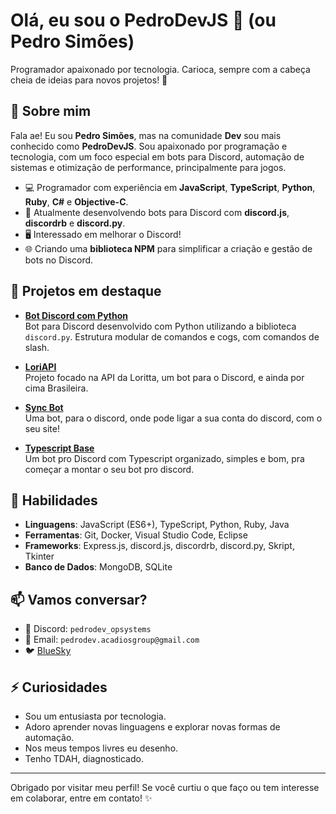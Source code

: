 # Olá, eu sou o **PedroDevJS** 👋 (ou **Pedro Simões**)

Programador apaixonado por tecnologia. Carioca, sempre com a cabeça cheia de ideias para novos projetos! 🚀

## 🚀 Sobre mim

Fala ae! Eu sou **Pedro Simões**, mas na comunidade **Dev** sou mais conhecido como **PedroDevJS**. Sou apaixonado por programação e tecnologia, com um foco especial em bots para Discord, automação de sistemas e otimização de performance, principalmente para jogos.

- 💻 Programador com experiência em **JavaScript**, **TypeScript**, **Python**, **Ruby**, **C#** e **Objective-C**.
- 🔧 Atualmente desenvolvendo bots para Discord com **discord.js**, **discordrb** e **discord.py**.
- 🖥️ Interessado em melhorar o Discord!
- 🌐 Criando uma **biblioteca NPM** para simplificar a criação e gestão de bots no Discord.

## 🌟 Projetos em destaque

- **[Bot Discord com Python](https://github.com/PedroDevJS/python-discord-template)**  
  Bot para Discord desenvolvido com Python utilizando a biblioteca `discord.py`. Estrutura modular de comandos e cogs, com comandos de slash.
  
- **[LoriAPI](https://github.com/PedroDevJS/LoriAPI)**  
  Projeto focado na API da Loritta, um bot para o Discord, e ainda por cima Brasileira.

- **[Sync Bot](https://github.com/PedroDevJS/sync-site-bot-discord)**  
  Uma bot, para o discord, onde pode ligar a sua conta do discord, com o seu site!

- **[Typescript Base](https://github.com/PedroDevJS/Typescript-Bot-Discord-Base)**  
  Um bot pro Discord com Typescript organizado, simples e bom, pra começar a montar o seu bot pro discord.

## 💼 Habilidades

- **Linguagens**: JavaScript (ES6+), TypeScript, Python, Ruby, Java
- **Ferramentas**: Git, Docker, Visual Studio Code, Eclipse
- **Frameworks**: Express.js, discord.js, discordrb, discord.py, Skript, Tkinter
- **Banco de Dados**: MongoDB, SQLite

## 📫 Vamos conversar?

- 💬 Discord: `pedrodev_opsystems`
- 📧 Email: `pedrodev.acadiosgroup@gmail.com`
- 🐦 [BlueSky](https://bsky.app/profile/zunkinha.bsky.social)

## ⚡ Curiosidades

- Sou um entusiasta por tecnologia.
- Adoro aprender novas linguagens e explorar novas formas de automação.
- Nos meus tempos livres eu desenho.
- Tenho TDAH, diagnosticado.

---

Obrigado por visitar meu perfil! Se você curtiu o que faço ou tem interesse em colaborar, entre em contato! ✨
